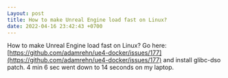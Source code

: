 ```yaml
---
Layout: post
title: How to make Unreal Engine load fast on Linux?
date: 2022-04-16 23:42:43 +0700
---
```

How to make Unreal Engine load fast on Linux? Go here: [https://github.com/adamrehn/ue4-docker/issues/177](https://github.com/adamrehn/ue4-docker/issues/177) and install glibc-dso patch. 4 min 6 sec went down to 14 seconds on my laptop.
